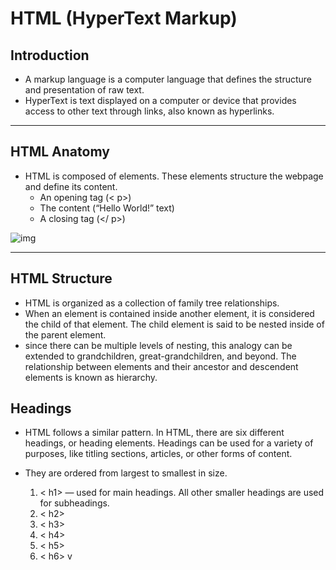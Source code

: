 # HTML (HyperText Markup)

##   Introduction 

* A markup language is a computer language that defines the structure and presentation of raw text.
* HyperText is text displayed on a computer or device that provides access to other text through links, also known as hyperlinks.

***

  ## HTML Anatomy
  * HTML is composed of elements. These elements structure the webpage and define its content.
    * An opening tag (< p>)
    * The content (“Hello World!” text)
    * A closing tag (</ p>)

 ![img](https://content.codecademy.com/courses/learn-html/elements-and-structure/html%20lesson%20image.svg)

 ***

 ## HTML Structure
 * HTML is organized as a collection of family tree relationships.
 * When an element is contained inside another element, it is considered the child of that element. The child element is said to be nested inside of the parent element.
 * since there can be multiple levels of nesting, this analogy can be extended to grandchildren, great-grandchildren, and beyond. The relationship between elements and their ancestor and descendent elements is known as hierarchy.

## Headings
* HTML follows a similar pattern. In HTML, there are six different headings, or heading elements. Headings can be used for a variety of purposes, like titling sections, articles, or other forms of content.
* They are ordered from largest to smallest in size.

    1. < h1> — used for main headings. All other smaller headings are used for subheadings.
    2.  < h2>
    3. < h3>
    4. < h4>
    5. < h5>
    6. < h6>
v 


